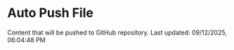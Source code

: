 # Auto Push File

Content that will be pushed to GitHub repository.
Last updated: 09/12/2025, 06:04:48 PM